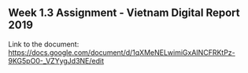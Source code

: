 ## Week 1.3 Assignment - Vietnam Digital Report 2019

Link to the document: https://docs.google.com/document/d/1qXMeNELwimiGxAINCFRKtPz-9KG5pO0-_VZYygJd3NE/edit